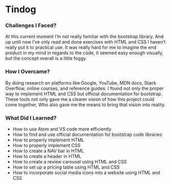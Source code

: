 # Tindog 

### Challenges I Faced? 

At this current moment I’m not really familiar with the bootstrap library. And up until now I’ve only read and done exercises with HTML and CSS I haven’t really put it to practical use. It was really hard for me to imagine the end product in my mind in regards to the code, it seemed easy enough visually, but the concept overall is a little foggy. 


### How I Overcame? 

By doing research on platforms like Google, YouTube, MDN docs, Stack Overflow, online courses, and reference guides. I found not only the proper way to implement HTML and CSS but official documentation for bootstrap. These tools not only gave me a clearer vision of how this project could come together, Who also gave me the means to bring that vision into reality. 


### What Did I Learned? 

* How to use Atom and VS code more efficiently
* How to find and use official documentation for bootstrap code libraries 
* How to properly implement HTML
* How to properly implement CSS 
* How to create a NAV bar in HTML
* How to create a header in HTML
* How to create a review carousel using HTML and CSS
* How to set up a pricing table using HTML and CSS
* How to incorporate social media icons into a website using HTML and CSS 
